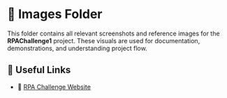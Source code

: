 # 📁 Images Folder

This folder contains all relevant screenshots and reference images for the **RPAChallenge1** project. These visuals are used for documentation, demonstrations, and understanding project flow.

## 🔗 Useful Links

- 🔗 [RPA Challenge Website](https://rpachallenge.com/)
